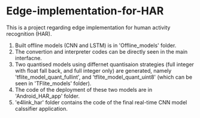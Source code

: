 # Edge-implementation-for-HAR
This is a project regarding edge implementation for human activity recognition (HAR).  
1. Built offline models (CNN and LSTM) is in 'Offline_models' folder.  
2. The convertion and interpreter codes can be directly seen in the main interfacne.  
3. Two quantised models using differnet quantisaion strategies (full integer with float fall back, and full integer only) are generated, namely 'tflite_model_quant_fullint', and 'tflite_model_quant_uint8' (which can be seen in 'TFlite_models' folder).  
4. The code of the deployment of these two models are in 'Android_HAR_app' folder.  
5. 'e4link_har' folder contains the code of the final real-time CNN model calssifier application.
